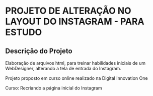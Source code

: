 # PROJETO DE ALTERAÇÃO NO LAYOUT DO INSTAGRAM - PARA ESTUDO



## Descrição do Projeto

Elaboração de arquivos html, para treinar habilidades iniciais de um WebDesigner, alterando a tela de entrada do Instagram.

Projeto proposto em curso online realizado na Digital Innovation One

Curso: Recriando a página inicial do Instagram

